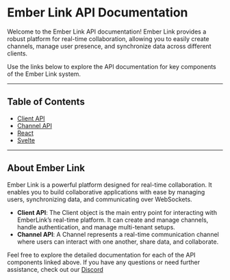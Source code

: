 # Ember Link API Documentation

Welcome to the Ember Link API documentation! Ember Link provides a robust platform for real-time collaboration, allowing you to easily create channels, manage user presence, and synchronize data across different clients.

Use the links below to explore the API documentation for key components of the Ember Link system.

---

## Table of Contents

- [Client API](/client)
- [Channel API](/channel)
- [React](/react)
- [Svelte](/svelte)

---

## About Ember Link

Ember Link is a powerful platform designed for real-time collaboration. It enables you to build collaborative applications with ease by managing users, synchronizing data, and communicating over WebSockets.

- **Client API**: The Client object is the main entry point for interacting with EmberLink’s real-time platform. It can create and manage channels, handle authentication, and manage multi-tenant setups.
- **Channel API**: A Channel represents a real-time communication channel where users can interact with one another, share data, and collaborate.

Feel free to explore the detailed documentation for each of the API components linked above. If you have any questions or need further assistance, check out our [Discord](https://discord.gg/YU2wGQtgE7)
